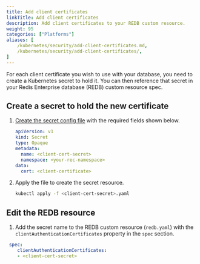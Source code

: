 ```yaml
---
title: Add client certificates
linkTitle: Add client certificates
description: Add client certificates to your REDB custom resource.
weight: 95
categories: ["Platforms"]
aliases: [
    /kubernetes/security/add-client-certificates.md,
    /kubernetes/security/add-client-certificates/,
]
---
```


For each client certificate you wish to use with your database, you need to create a Kubernetes secret to hold it. You can then reference that secret in your Redis Enterprise database (REDB) custom resource spec.

## Create a secret to hold the new certificate

1. [Create the secret config file](https://kubernetes.io/docs/tasks/configmap-secret/managing-secret-using-config-file/) with the required fields shown below.

    ```yaml
    apiVersion: v1
    kind: Secret
    type: Opaque
    metadata:
      name: <client-cert-secret>
      namespace: <your-rec-namespace>
    data:
      cert: <client-certificate>
    ```
  
1. Apply the file to create the secret resource.

    ```bash
    kubectl apply -f <client-cert-secret>.yaml
    ```

## Edit the REDB resource

1. Add the secret name to the REDB custom resource (`redb.yaml`) with the `clientAuthenticationCertificates` property in the `spec` section.

  ```yaml
   spec:
      clientAuthenticationCertificates:
      - <client-cert-secret>
  ```